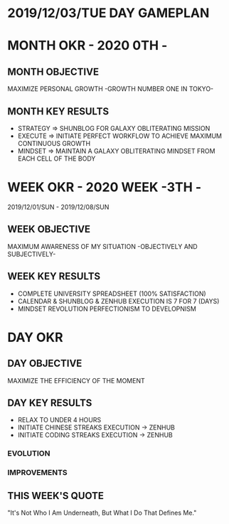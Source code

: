 # 2019/12/03/TUE DAY GAMEPLAN

# MONTH OKR - 2020 0TH -

## MONTH OBJECTIVE

MAXIMIZE PERSONAL GROWTH -GROWTH NUMBER ONE IN TOKYO-

## MONTH KEY RESULTS

- STRATEGY => SHUNBLOG FOR GALAXY OBLITERATING MISSION
- EXECUTE => INITIATE PERFECT WORKFLOW TO ACHIEVE MAXIMUM CONTINUOUS GROWTH
- MINDSET => MAINTAIN A GALAXY OBLITERATING MINDSET FROM EACH CELL OF THE BODY

# WEEK OKR - 2020 WEEK -3TH -

2019/12/01/SUN - 2019/12/08/SUN

## WEEK OBJECTIVE

MAXIMUM AWARENESS OF MY SITUATION -OBJECTIVELY AND SUBJECTIVELY-

## WEEK KEY RESULTS

- COMPLETE UNIVERSITY SPREADSHEET (100% SATISFACTION)
- CALENDAR & SHUNBLOG & ZENHUB EXECUTION IS 7 FOR 7 (DAYS)
- MINDSET REVOLUTION PERFECTIONISM TO DEVELOPNISM

# DAY OKR

## DAY OBJECTIVE

MAXIMIZE THE EFFICIENCY OF THE MOMENT

## DAY KEY RESULTS

- RELAX TO UNDER 4 HOURS
- INITIATE CHINESE STREAKS EXECUTION -> ZENHUB
- INITIATE CODING STREAKS EXECUTION -> ZENHUB

### EVOLUTION

### IMPROVEMENTS

## THIS WEEK'S QUOTE

"It's Not Who I Am Underneath, But What I Do That Defines Me."
